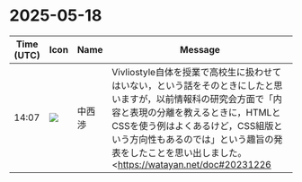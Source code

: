 # 2025-05-18

|Time (UTC)|Icon|Name|Message|
|---|---|---|---|
|14:07|![](https://secure.gravatar.com/avatar/c81efa123f42033431703206bda18fde.jpg?s=72&d=https%3A%2F%2Fa.slack-edge.com%2Fdf10d%2Fimg%2Favatars%2Fava_0019-72.png)|中西渉|Vivliostyle自体を授業で高校生に扱わせてはいない，という話をそのときにしたと思いますが，以前情報科の研究会方面で「内容と表現の分離を教えるときに，HTMLとCSSを使う例はよくあるけど，CSS組版という方向性もあるのでは」という趣旨の発表をしたことを思い出しました。 <br><https://watayan.net/doc#20231226|https://watayan.net/doc#20231226> |
